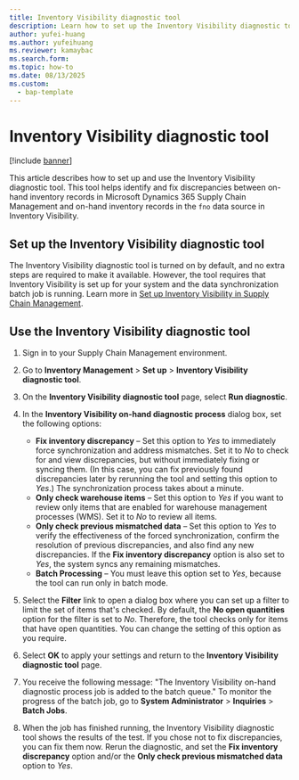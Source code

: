 ```yaml
---
title: Inventory Visibility diagnostic tool
description: Learn how to set up the Inventory Visibility diagnostic tool, which helps you identify discrepancies between inventory records and the inventory visibility service.
author: yufei-huang
ms.author: yufeihuang
ms.reviewer: kamaybac
ms.search.form:
ms.topic: how-to
ms.date: 08/13/2025
ms.custom:
  - bap-template
---
```


# Inventory Visibility diagnostic tool

[!include [banner](../includes/banner.md)]

This article describes how to set up and use the Inventory Visibility diagnostic tool. This tool helps identify and fix discrepancies between on-hand inventory records in Microsoft Dynamics 365 Supply Chain Management and on-hand inventory records in the `fno` data source in Inventory Visibility.

## Set up the Inventory Visibility diagnostic tool

The Inventory Visibility diagnostic tool is turned on by default, and no extra steps are required to make it available. However, the tool requires that Inventory Visibility is set up for your system and the data synchronization batch job is running. Learn more in [Set up Inventory Visibility in Supply Chain Management](inventory-visibility-setup.md#setup-dynamics-scm).

## Use the Inventory Visibility diagnostic tool

1. Sign in to your Supply Chain Management environment.
1. Go to **Inventory Management** \> **Set up** \> **Inventory Visibility diagnostic tool**.
1. On the **Inventory Visibility diagnostic tool** page, select **Run diagnostic**.
1. In the **Inventory Visibility on-hand diagnostic process** dialog box, set the following options:

    - **Fix inventory discrepancy** – Set this option to *Yes* to immediately force synchronization and address mismatches. Set it to *No* to check for and view discrepancies, but without immediately fixing or syncing them. (In this case, you can fix previously found discrepancies later by rerunning the tool and setting this option to *Yes*.) The synchronization process takes about a minute.
    - **Only check warehouse items** – Set this option to *Yes* if you want to review only items that are enabled for warehouse management processes (WMS). Set it to *No* to review all items.
    - **Only check previous mismatched data** – Set this option to *Yes* to verify the effectiveness of the forced synchronization, confirm the resolution of previous discrepancies, and also find any new discrepancies. If the **Fix inventory discrepancy** option is also set to *Yes*, the system syncs any remaining mismatches.
    - **Batch Processing** – You must leave this option set to *Yes*, because the tool can run only in batch mode.

1. Select the **Filter** link to open a dialog box where you can set up a filter to limit the set of items that's checked. By default, the **No open quantities** option for the filter is set to *No*. Therefore, the tool checks only for items that have open quantities. You can change the setting of this option as you require.
1. Select **OK** to apply your settings and return to the **Inventory Visibility diagnostic tool** page.
1. You receive the following message: "The Inventory Visibility on-hand diagnostic process job is added to the batch queue." To monitor the progress of the batch job, go to **System Administrator** \> **Inquiries** \> **Batch Jobs**.
1. When the job has finished running, the Inventory Visibility diagnostic tool shows the results of the test. If you chose not to fix discrepancies, you can fix them now. Rerun the diagnostic, and set the **Fix inventory discrepancy** option and/or the **Only check previous mismatched data** option to *Yes*.
